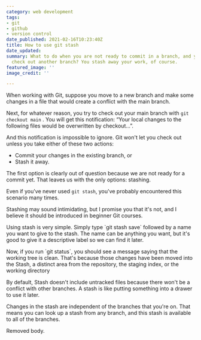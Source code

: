 ```yaml
---
category: web development
tags:
- git
- github
- version control
date_published: 2021-02-16T10:23:40Z
title: How to use git stash
date_updated: 
summary: What to do when you are not ready to commit in a branch, and you want to
  check out another branch? You stash away your work, of course.
featured_image: ''
image_credit: ''

---
```

When working with Git, suppose you move to a new branch and make some changes in a file that would create a conflict with the main branch.

Next, for whatever reason, you try to check out your main branch with `git checkout main` . You will get this notification: “Your local changes to the following files would be overwritten by checkout…”.

And this notification is impossible to ignore. Git won't let you check out unless you take either of these two actions:

* Commit your changes in the existing branch, or
* Stash it away.

The first option is clearly out of question because we are not ready for a commit yet. That leaves us with the only options: stashing.

Even if you've never used `git stash`, you've probably encountered this scenario many times.

Stashing may sound intimidating, but I promise you that it's not, and I believe it should be introduced in beginner Git courses.

Using stash is very simple. Simply type \`git stash save\` followed by a name you want to give to the stash. The name can be anything you want, but it's good to give it a descriptive label so we can find it later.

Now, if you run \`git status\`, you should see a message saying that the working tree is clean. That's because those changes have been moved into the Stash, a distinct area from the repository, the staging index, or the working directory

By default, Stash doesn't include untracked files because there won't be a conflict with other branches. A stash is like putting something into a drawer to use it later.

Changes in the stash are independent of the branches that you're on. That means you can look up a stash from any branch, and this stash is available to all of the branches.

Removed body.